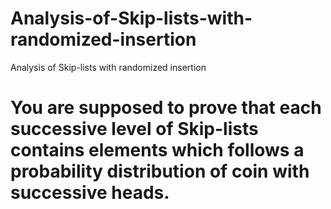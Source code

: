 # Analysis-of-Skip-lists-with-randomized-insertion
Analysis of Skip-lists with randomized insertion
# You are supposed to prove that each successive level of Skip-lists contains elements which follows a probability distribution of coin with successive heads.
